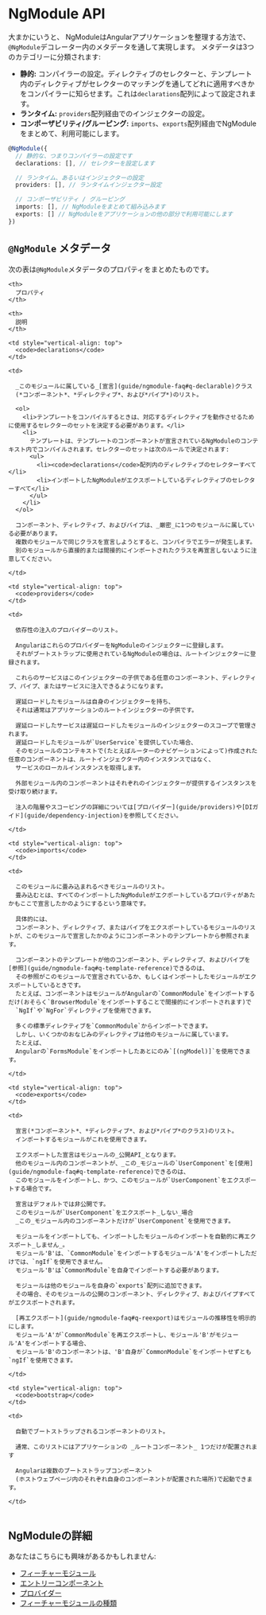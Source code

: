 # NgModule API

大まかにいうと、
NgModuleはAngularアプリケーションを整理する方法で、
`@NgModule`デコレーター内のメタデータを通して実現します。
メタデータは3つのカテゴリーに分類されます:

* **静的:** コンパイラーの設定。ディレクティブのセレクターと、テンプレート内のディレクティブがセレクターのマッチングを通してどれに適用すべきかをコンパイラーに知らせます。これは`declarations`配列によって設定されます。
* **ランタイム:** `providers`配列経由でのインジェクターの設定。
* **コンポーザビリティ/グルーピング:** `imports`、`exports`配列経由でNgModuleをまとめて、利用可能にします。

```typescript
@NgModule({
  // 静的な、つまりコンパイラーの設定です
  declarations: [], // セレクターを設定します

  // ランタイム、あるいはインジェクターの設定
  providers: [], // ランタイムインジェクター設定

  // コンポーザビリティ / グルーピング
  imports: [], // NgModuleをまとめて組み込みます
  exports: [] // NgModuleをアプリケーションの他の部分で利用可能にします
})
```

## `@NgModule` メタデータ

次の表は`@NgModule`メタデータのプロパティをまとめたものです。

<table>

  <tr>

    <th>
      プロパティ
    </th>

    <th>
      説明
    </th>

  </tr>

  <tr>

    <td style="vertical-align: top">
      <code>declarations</code>
    </td>

    <td>

      _このモジュールに属している_[宣言](guide/ngmodule-faq#q-declarable)クラス
      (*コンポーネント*、*ディレクティブ*、および*パイプ*)のリスト。

      <ol>
        <li>テンプレートをコンパイルするときは、対応するディレクティブを動作させるために使用するセレクターのセットを決定する必要があります。</li>
        <li>
          テンプレートは、テンプレートのコンポーネントが宣言されているNgModuleのコンテキスト内でコンパイルされます。セレクターのセットは次のルールで決定されます:
          <ul>
            <li><code>declarations</code>配列内のディレクティブのセレクターすべて</li>
            <li>インポートしたNgModuleがエクスポートしているディレクティブのセレクターすべて</li>
          </ul>
        </li>
      </ol>

      コンポーネント、ディレクティブ、およびパイプは、_厳密_に1つのモジュールに属している必要があります。
      複数のモジュールで同じクラスを宣言しようとすると、コンパイラでエラーが発生します。
      別のモジュールから直接的または間接的にインポートされたクラスを再宣言しないように注意してください。

    </td>

  </tr>

  <tr>

    <td style="vertical-align: top">
      <code>providers</code>
    </td>

    <td>

      依存性の注入のプロバイダーのリスト。

      AngularはこれらのプロバイダーをNgModuleのインジェクターに登録します。
      それがブートストラップに使用されているNgModuleの場合は、ルートインジェクターに登録されます。

      これらのサービスはこのインジェクターの子供である任意のコンポーネント、ディレクティブ、パイプ、またはサービスに注入できるようになります。

      遅延ロードしたモジュールは自身のインジェクターを持ち、
      それは通常はアプリケーションのルートインジェクターの子供です。

      遅延ロードしたサービスは遅延ロードしたモジュールのインジェクターのスコープで管理されます。
      遅延ロードしたモジュールが`UserService`を提供していた場合、
      そのモジュールのコンテキストで(たとえばルーターのナビゲーションによって)作成された任意のコンポーネントは、ルートインジェクター内のインスタンスではなく、
      サービスのローカルインスタンスを取得します。

      外部モジュール内のコンポーネントはそれぞれのインジェクターが提供するインスタンスを受け取り続けます。

      注入の階層やスコーピングの詳細については[プロバイダー](guide/providers)や[DIガイド](guide/dependency-injection)を参照してください。

    </td>

  </tr>

  <tr>

    <td style="vertical-align: top">
      <code>imports</code>
    </td>

    <td>

      このモジュールに畳み込まれるべきモジュールのリスト。
      畳み込むとは、すべてのインポートしたNgModuleがエクポートしているプロパティがあたかもここで宣言したかのようにするという意味です。

      具体的には、
      コンポーネント、ディレクティブ、またはパイプをエクスポートしているモジュールのリストが、このモジュールで宣言したかのようにコンポーネントのテンプレートから参照されます。

      コンポーネントのテンプレートが他のコンポーネント、ディレクティブ、およびパイプを[参照](guide/ngmodule-faq#q-template-reference)できるのは、
      その参照がこのモジュールで宣言されているか、もしくはインポートしたモジュールがエクスポートしているときです。
      たとえば、コンポーネントはモジュールがAngularの`CommonModule`をインポートするだけ(おそらく`BrowserModule`をインポートすることで間接的にインポートされます)で
      `NgIf`や`NgFor`ディレクティブを使用できます。

      多くの標準ディレクティブを`CommonModule`からインポートできます。
      しかし、いくつかのおなじみのディレクティブは他のモジュールに属しています。
      たとえば、
      Angularの`FormsModule`をインポートしたあとにのみ`[(ngModel)]`を使用できます。

    </td>

  </tr>

  <tr>

    <td style="vertical-align: top">
      <code>exports</code>
    </td>

    <td>

      宣言(*コンポーネント*、*ディレクティブ*、および*パイプ*のクラス)のリスト。
      インポートするモジュールがこれを使用できます。

      エクスポートした宣言はモジュールの_公開API_となります。
      他のモジュール内のコンポーネントが、_この_モジュールの`UserComponent`を[使用](guide/ngmodule-faq#q-template-reference)できるのは、
      このモジュールをインポートし、かつ、このモジュールが`UserComponent`をエクスポートする場合です。

      宣言はデフォルトでは非公開です。
      このモジュールが`UserComponent`をエクスポート_しない_場合
      _この_モジュール内のコンポーネントだけが`UserComponent`を使用できます。

      モジュールをインポートしても、インポートしたモジュールのインポートを自動的に再エクスポート_しません_。
      モジュール'B'は、`CommonModule`をインポートするモジュール'A'をインポートしただけでは、`ngIf`を使用できません。
      モジュール'B'は`CommonModule`を自身でインポートする必要があります。

      モジュールは他のモジュールを自身の`exports`配列に追加できます。
      その場合、そのモジュールの公開のコンポーネント、ディレクティブ、およびパイプすべてがエクスポートされます。

      [再エクスポート](guide/ngmodule-faq#q-reexport)はモジュールの推移性を明示的にします。
      モジュール'A'が`CommonModule`を再エクスポートし、モジュール'B'がモジュール'A'をインポートする場合、
      モジュール'B'のコンポーネントは、'B'自身が`CommonModule`をインポートせずとも`ngIf`を使用できます。

    </td>

  </tr>

  <tr>

    <td style="vertical-align: top">
      <code>bootstrap</code>
    </td>

    <td>

      自動でブートストラップされるコンポーネントのリスト。

      通常、このリストにはアプリケーションの _ルートコンポーネント_ 1つだけが配置されます

      Angularは複数のブートストラップコンポーネント
      (ホストウェブページ内のそれぞれ自身のコンポーネントが配置された場所)で起動できます。

    </td>

  </tr>

</table>


## NgModuleの詳細

あなたはこちらにも興味があるかもしれません:
* [フィーチャーモジュール](guide/feature-modules)
* [エントリーコンポーネント](guide/entry-components)
* [プロバイダー](guide/providers)
* [フィーチャーモジュールの種類](guide/module-types)
